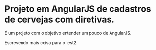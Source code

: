 # Projeto em AngularJS de cadastros de cervejas com diretivas.

É um projeto com o objetivo entender um pouco de AngularJS.

Escrevendo mais coisa para o test2.
